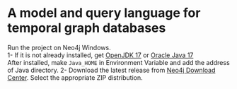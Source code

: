 # A model and query language for temporal graph databases
Run the project on Neo4j Windows.  
1- If it is not already installed, get [OpenJDK 17](https://openjdk.org/) or [Oracle Java 17](https://www.oracle.com/java/technologies/downloads)  
After installed, make ```Java_HOME``` in Environment Variable and add the address of Java directory.
2- Download the latest release from [Neo4j Download Center](https://neo4j.com/deployment-center/). Select the appropriate ZIP distribution.  
